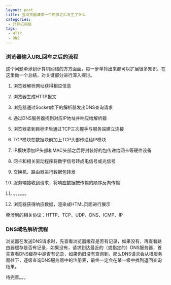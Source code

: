 ```yaml
---
layout: post
title: 当浏览器请求一个网页之后发生了什么
categories:
 - 计算机网络
tags:
 - HTTP
 - DNS
---
```


### 浏览器输入URL回车之后的流程

这个问题牵涉到计算机网络的方方面面，每一步单拎出来都可以扩展很多知识，在这里做一个总结，对关键部分进行深入探讨。

1. 浏览器解析网址获得相应信息

2. 浏览器生成HTTP报文

3. 浏览器通过Socket库下的解析器发出DNS查询请求

   <!-- more -->

4. 通过DNS服务器找到对应IP地址并响应给解析器

5. 浏览器拿到目标IP后通过TCP三次握手与服务端建立连接

6. TCP模块在数据块前加上TCP头部传递给IP模块

7. IP模块添加IP头部和MAC头部之后将封装好的包传递给网卡等硬件设备

8. 网卡和相关驱动程序将数字信号转成电信号或光信号

9. 交换机、路由器进行数据包转发

10. 服务端接收到请求，将响应数据按传输的顺序反向传输

11. 。。。。。。

12. 浏览器获得响应数据，渲染成HTML页面进行展示

牵涉到的相关协议：HTTP、TCP、UDP、DNS、ICMP、IP

### DNS域名解析流程

浏览器在发送DNS请求时，先查看浏览器缓存是否有记录，如果没有，再查看路由器缓存是否有记录，如果没有，请求到达最近的（或指定的）DNS服务器，首先查看DNS缓存中是否有记录，如果仍旧没有查询到，那么DNS请求会从根服务器往下，逐级查询DNS服务器中的注册表，最终一定会在某一级中找到返回查询结果。

待完善。。。

